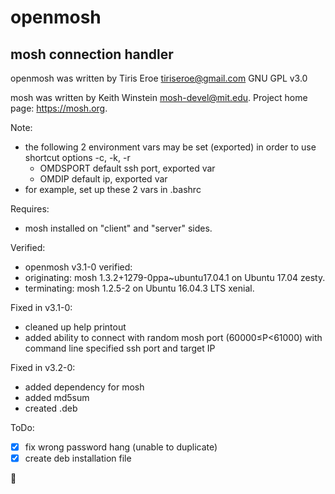 # openmosh
## mosh connection handler

openmosh was written by Tiris Eroe tiriseroe@gmail.com GNU GPL v3.0

mosh was written by Keith Winstein mosh-devel@mit.edu. Project home page: https://mosh.org.

Note:
  * the following 2 environment vars may be set (exported) in order to use shortcut options -c, -k, -r
	  * OMDSPORT    default ssh port, exported var
	  * OMDIP       default ip, exported var
  * for example, set up these 2 vars in .bashrc
    
Requires: 
  * mosh installed on "client" and "server" sides.
  
Verified:
  * openmosh v3.1-0 verified:
  * originating: mosh 1.3.2+1279-0ppa~ubuntu17.04.1 on Ubuntu 17.04 zesty.
  * terminating: mosh 1.2.5-2 on Ubuntu 16.04.3 LTS xenial.
  
Fixed in v3.1-0:
  * cleaned up help printout
  * added ability to connect with random mosh port (60000≤P<61000) with command line specified ssh port and target IP
  
Fixed in v3.2-0:
  * added dependency for mosh
  * added md5sum
  * created .deb

ToDo: 
  - [X] fix wrong password hang (unable to duplicate)
  - [X] create deb installation file

:koala:
